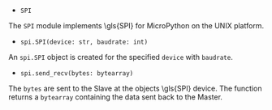 * ```SPI```

The ```SPI``` module implements \\gls{SPI} for MicroPython on the UNIX platform.

* ```spi.SPI(device: str, baudrate: int)```

An ```spi.SPI``` object is created for the specified ```device``` with ```baudrate```.

* ```spi.send_recv(bytes: bytearray)```

The ```bytes``` are sent to the Slave at the objects \\gls{SPI} device. The function returns a ```bytearray``` containing the data sent back to the Master.
